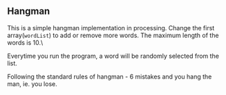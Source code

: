 ## Hangman 

This is a simple hangman implementation in processing. Change the first array(`wordList`) to add or remove more words. The maximum length of the words is 10.\

Everytime you run the program, a word will be randomly selected from the list. 

Following the standard rules of hangman - 6 mistakes and you hang the man, ie. you lose.
